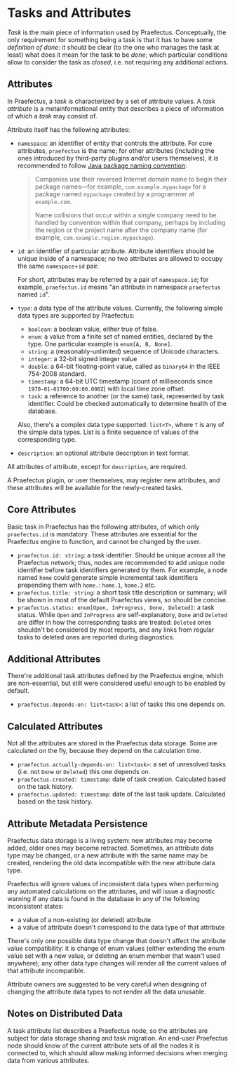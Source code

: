 Tasks and Attributes
====================

_Task_ is the main piece of information used by Praefectus. Conceptually, the
only requirement for something being a task is that it has to have some
_definition of done_: it should be clear (to the one who manages the task at
least) what does it mean for the task to be _done_; which particular conditions
allow to consider the task as _closed_, i.e. not requiring any additional
actions.

Attributes
----------

In Praefectus, a _task_ is characterized by a set of attribute values. A _task
attribute_ is a metainformational entity that describes a piece of information
of which a _task_ may consist of.

Attribute itself has the following attributes:

- `namespace`: an identifier of entity that controls the attribute. For core
  attributes, `praefectus` is the name; for other attributes (including the ones
  introduced by third-party plugins and/or users themselves), it is recommended
  to follow [Java package naming convention][java-package-naming]:

  > Companies use their reversed Internet domain name to begin their package
  > names—for example, `com.example.mypackage` for a package named `mypackage`
  > created by a programmer at `example.com`.
  >
  > Name collisions that occur within a single company need to be handled by
  > convention within that company, perhaps by including the region or the
  > project name after the company name (for example,
  > `com.example.region.mypackage`).

- `id`: an identifier of particular attribute. Attribute identifiers should be
  unique inside of a namespace; no two attributes are allowed to occupy the same
  `namespace`+`id` pair.

  For short, attributes may be referred by a pair of `namespace.id`; for
  example, `praefectus.id` means "an attribute in namespace `praefectus` named
  `id`".

- `type`: a data type of the attribute values. Currently, the following simple
  data types are supported by Praefectus:

  - `boolean`: a boolean value, either true of false.
  - `enum`: a value from a finite set of named entities, declared by the type.
    One particular example is `enum[A, B, None]`.
  - `string`: a (reasonably-unlimited) sequence of Unicode characters.
  - `integer`: a 32-bit signed integer value
  - `double`: a 64-bit floating-point value, called as `binary64` in the IEEE
    754-2008 standard.
  - `timestamp`: a 64-bit UTC timestamp (count of milliseconds since
    `1970-01-01T00:00:00.000Z`) with local time zone offset.
  - `task`: a reference to another (or the same) task, represented by task
    identifier. Could be checked automatically to determine health of the
    database.

  Also, there's a complex data type supported: `list<T>`, where `T` is any of
  the simple data types. List is a finite sequence of values of the
  corresponding type.

- `description`: an optional attribute description in text format.

All attributes of attribute, except for `description`, are required.

A Praefectus plugin, or user themselves, may register new attributes, and these
attributes will be available for the newly-created tasks.

Core Attributes
---------------

Basic task in Praefectus has the following attributes, of which only
`praefectus.id` is mandatory. These attributes are essential for the Praefectus
engine to function, and cannot be changed by the user.

- `praefectus.id: string`: a task identifier. Should be unique across all the
  Praefectus network; thus, nodes are recommended to add unique node identifier
  before task identifiers generated by them. For example, a node named `home`
  could generate simple incremental task identifiers prepending them with
  `home.`: `home.1`, `home.2` etc.
- `praefectus.title: string`: a short task title description or summary; will be
  shown in most of the default Praefectus views, so should be concise.
- `praefectus.status: enum[Open, InProgress, Done, Deleted]`: a task status.
  While `Open` and `InProgress` are self-explanatory, `Done` and `Deleted` are
  differ in how the corresponding tasks are treated: `Deleted` ones shouldn't be
  considered by most reports, and any links from regular tasks to deleted ones
  are reported during diagnostics.

Additional Attributes
---------------------

There're additional task attributes defined by the Praefectus engine, which are
non-essential, but still were considered useful enough to be enabled by default.

- `praefectus.depends-on: list<task>`: a list of tasks this one depends on.

Calculated Attributes
---------------------

Not all the attributes are stored in the Praefectus data storage. Some are
calculated on the fly, because they depend on the calculation time.

- `praefectus.actually-depends-on: list<task>`: a set of unresolved tasks (i.e.
  not `Done` or `Deleted`) this one depends on.
- `praefectus.created: timestamp`: date of task creation. Calculated based on
  the task history.
- `praefectus.updated: timestamp`: date of the last task update. Calculated
  based on the task history.

Attribute Metadata Persistence
------------------------------

Praefectus data storage is a living system: new attributes may become added,
older ones may become retracted. Sometimes, an attribute data type may be
changed, or a new attribute with the same name may be created, rendering the old
data incompatible with the new attribute data type.

Praefectus will ignore values of inconsistent data types when performing any
automated calculations on the attributes, and will issue a diagnostic warning if
any data is found in the database in any of the following inconsistent states:

- a value of a non-existing (or deleted) attribute
- a value of attribute doesn't correspond to the data type of that attribute

There's only one possible data type change that doesn't affect the attribute
value compatibility: it is change of enum values (either extending the enum
value set with a new value, or deleting an enum member that wasn't used
anywhere); any other data type changes will render all the current values of
that attribute incompatible.

Attribute owners are suggested to be very careful when designing of changing the
attribute data types to not render all the data unusable.

Notes on Distributed Data
-------------------------

A task attribute list describes a Praefectus node, so the attributes are subject
for data storage sharing and task migration. An end-user Praefectus node should
know of the current attribute sets of all the nodes it is connected to, which
should allow making informed decisions when merging data from various
attributes.

[java-package-naming]: https://docs.oracle.com/javase/tutorial/java/package/namingpkgs.html
